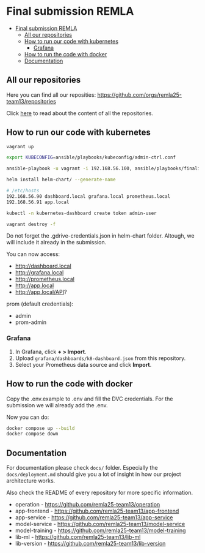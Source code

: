 # Final submission REMLA

- [Final submission REMLA](#final-submission-remla)
  - [All our repositories](#all-our-repositories)
  - [How to run our code with kubernetes](#how-to-run-our-code-with-kubernetes)
    - [Grafana](#grafana)
  - [How to run the code with docker](#how-to-run-the-code-with-docker)
  - [Documentation](#documentation)

## All our repositories
Here you can find all our reposities: https://github.com/orgs/remla25-team13/repositories

 Click [here](https://github.com/remla25-team13/operation/blob/main/docs/deployment.md#repository-content) to read about the content of all the repositories.

## How to run our code with kubernetes

```bash
vagrant up

export KUBECONFIG=ansible/playbooks/kubeconfig/admin-ctrl.conf

ansible-playbook -u vagrant -i 192.168.56.100, ansible/playbooks/finalization.yml

helm install helm-chart/ --generate-name

# /etc/hosts
192.168.56.90 dashboard.local grafana.local prometheus.local
192.168.56.91 app.local

kubectl -n kubernetes-dashboard create token admin-user

vagrant destroy -f
```

Do not forget the .gdrive-credentials.json in helm-chart folder. Altough, we will include it already in the submission.

You can now access:
- http://dashboard.local
- http://grafana.local
- http://prometheus.local
- http://app.local
- http://app.local/API?

prom (default credentials):
- admin
- prom-admin

### Grafana

1. In Grafana, click **+ > Import**.
2. Upload `grafana/dashboards/k8-dashboard.json` from this repository.
3. Select your Prometheus data source and click **Import**.

## How to run the code with docker
Copy the .env.example to .env and fill the DVC credentials. For the submission we will already add the .env.

Now you can do:
```bash
docker compose up --build
docker compose down
```

## Documentation
For documentation please check ```docs/``` folder. Especially the ```docs/deployment.md``` should give you a lot of insight in how our project architecture works.

Also check the README of every repository for more specific information.

- operation - https://github.com/remla25-team13/operation
- app-frontend - https://github.com/remla25-team13/app-frontend
- app-service - https://github.com/remla25-team13/app-service
- model-service - https://github.com/remla25-team13/model-service
- model-training - https://github.com/remla25-team13/model-training
- lib-ml - https://github.com/remla25-team13/lib-ml
- lib-version - https://github.com/remla25-team13/lib-version
